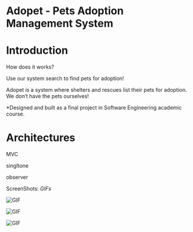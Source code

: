# Adopet - Pets Adoption Management System

# Introduction
How does it works?

Use our system search to find pets for adoption!

Adopet is a system where shelters and rescues list their pets for adoption. We don’t have the pets ourselves!

*Designed and built as a final project in Software Engineering academic course.

# Architectures
MVC

singltone

observer

ScreenShots:
*GIFs*


![GIF](https://media.giphy.com/media/kfGGyW3RA95PyjbPtw/giphy.gif)

![GIF](https://media.giphy.com/media/RMrDHPQfcjtmTAjSjl/giphy.gif)

![GIF](https://media.giphy.com/media/hW4pe35u6nPmhduXu7/giphy.gif)
